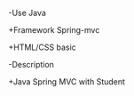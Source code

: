 -Use Java 


+Framework Spring-mvc


+HTML/CSS basic


-Description



+Java Spring MVC with Student
